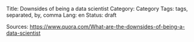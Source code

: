 Title: Downsides of being a data scientist
Category: Category
Tags: tags, separated, by, comma
Lang: en
Status: draft

Sources:
https://www.quora.com/What-are-the-downsides-of-being-a-data-scientist
